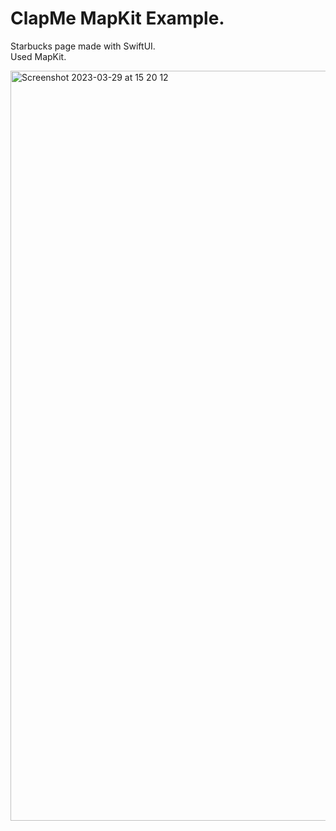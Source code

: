# ClapMe MapKit Example.

Starbucks page made with SwiftUI. <br>
Used MapKit.

<img width="1200" alt="Screenshot 2023-03-29 at 15 20 12" src="https://user-images.githubusercontent.com/113884557/228545352-8a05c775-322f-4f69-acad-c905440fd6ce.png">
